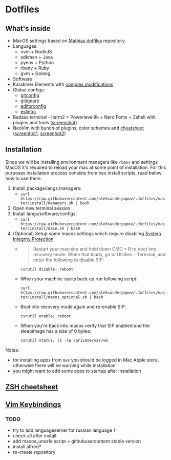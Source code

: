 # Dotfiles

## What's inside

* MacOS settings based on
[Mathias dotfiles](https://github.com/mathiasbynens/dotfiles) repository.
* Languages:
  * nvm + NodeJS
  * sdkman + Java
  * pyenv + Python
  * rbenv + Ruby
  * gvm + Golang
* Software
* Karabiner Elements with [complex modifications](karabiner/karabiner.json)
* Global configs:
  * [gitconfig](./configs/gitconfig)
  * [gitignore](./configs/gitignore)
  * [editorconfig](./configs/editorconfig)
  * [eslintrc](./configs/eslintrc)
* Badass terminal - iterm2 + Powerlevel9k + Nerd Fonts + Zshell with plugins and tools ([screenshot](files/terminal.png))
* NeoVim with bunch of plugins, color schemes and [cheatsheet](vim.md) ([screenhot1](files/nvim1.png), [screenhot2](files/nvim2.png))

## Installation

Since we will be installing environment managers like `rbenv` and
settings MacOS it's required to reload your mac at some point of installation.
For this purposes installation process consists from two install scripts,
read below how to use them.

1. Install package/langs managers:
   * `curl https://raw.githubusercontent.com/aleksanderpopov/.dotfiles/master/install/managers.sh | bash`
2. Open new terminal session
3. Install langs/software/configs:
   * `curl https://raw.githubusercontent.com/aleksanderpopov/.dotfiles/master/install/main.sh | bash`
4. (Optional) Setup some macos settings which require disabling [System Integrity Protection](https://christianvarga.com/how-to-delete-sleepimage-on-macos-high-sierra/)
   * > Restart your machine and hold down CMD + R to boot into recovery mode.
     > When that loads, go to Utilities - Terminal,
     > and enter the following to disable SIP:

      `csrutil disable; reboot`

   * When your machine starts back up run following script:

      `curl https://raw.githubusercontent.com/aleksanderpopov/.dotfiles/master/install/macos_optional.sh | bash`

   * Boot into recovery mode again and re-enable SIP:

      `csrutil enable; reboot`

   * When you're back into macos verify that SIP enabled and the sleepimage has a size of 0 bytes:

      `csrutil status; ls -la /private/var/vm`

Notes:

* for installing apps from `mas` you should be logged in Mac Apple store,
otherwise there will be warning while installation
* you might want to add some apps to startup after installation

## [ZSH cheetsheet](https://github.com/robbyrussell/oh-my-zsh/wiki/Cheatsheet)

## [Vim Keybindings](vim.md)

### TODO

* try to add languageserver for russian language ?
* check all after install
* add macos_unsafe script + githubusercontent stable version
* install alfred?
* re-create repository
